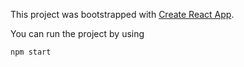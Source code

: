 This project was bootstrapped with [Create React App](https://github.com/facebookincubator/create-react-app).

You can run the project by using

```
npm start
```
